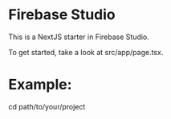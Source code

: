 # Firebase Studio

This is a NextJS starter in Firebase Studio.

To get started, take a look at src/app/page.tsx.
# Example:
cd path/to/your/project
